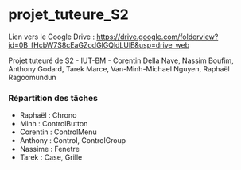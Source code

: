 # projet_tuteure_S2

Lien vers le Google Drive : https://drive.google.com/folderview?id=0B_fHcbW7S8cEaGZodGlGQldLUlE&usp=drive_web

Projet tuteuré de S2 - IUT-BM -
Corentin Della Nave, Nassim Boufim, Anthony Godard, Tarek Marce, Van-Minh-Michael Nguyen, Raphaël Ragoomundun

### Répartition des tâches

- Raphaël : Chrono
- Minh : ControlButton
- Corentin : ControlMenu
- Anthony : Control, ControlGroup
- Nassime : Fenetre
- Tarek : Case, Grille
